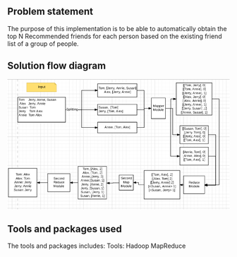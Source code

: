 ## Problem statement

The purpose of this implementation is to be able to automatically obtain the top N Recommended friends for each person based on the existing friend list of a group of people. 

## Solution flow diagram

![alt text](https://github.com/souyang/friendrecommendation/blob/master/FriendRecomendation-FlowChart.png)

## Tools and packages used

The tools and packages includes: 
Tools:
Hadoop MapReduce
